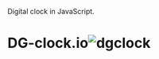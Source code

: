 
Digital clock in JavaScript. 

# DG-clock.io![dgclock](https://github.com/Radhika-Bhavar/DG-clock.io/assets/134690119/986fd310-c471-42c1-99ce-2fa3a8e897e2)
